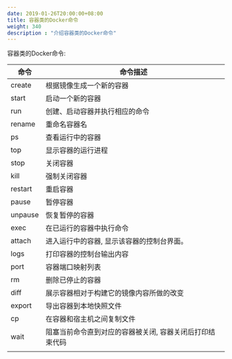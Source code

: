 ```yaml
---
date: 2019-01-26T20:00:00+08:00
title: 容器类的Docker命令
weight: 340
description : "介绍容器类的Docker命令"
---
```


容器类的Docker命令:

| 命令    | 命令描述                           |
| ------- | ---------------------------------- |
| create | 根据镜像生成一个新的容器 |
| start | 启动一个新的容器 |
| run     | 创建、启动容器并执行相应的命令         |
| rename | 重命名容器名 |
| ps  | 查看运行中的容器                   |
| top | 显示容器的运行进程 |
| stop | 关闭容器 |
| kill | 强制关闭容器 |
| restart | 重启容器 |
| pause | 暂停容器 |
| unpause | 恢复暂停的容器 |
| exec | 在已运行的容器中执行命令 |
| attach | 进入运行中的容器, 显示该容器的控制台界面。 |
| logs | 打印容器的控制台输出内容 |
| port | 容器端口映射列表 |
| rm | 删除已停止的容器|
| diff | 展示容器相对于构建它的镜像内容所做的改变 |
| export | 导出容器到本地快照文件 |
| cp | 在容器和宿主机之间复制文件 |
| wait | 阻塞当前命令直到对应的容器被关闭, 容器关闭后打印结束代码 |
|  |  |



